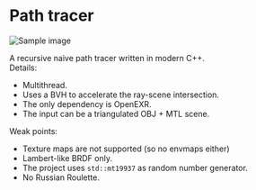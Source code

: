 # Path tracer

![Sample image](https://giuliom95.github.io/projects/pt.jpg)

A recursive naive path tracer written in modern C++.  
Details:
* Multithread.
* Uses a BVH to accelerate the ray-scene intersection.
* The only dependency is OpenEXR.
* The input can be a triangulated OBJ + MTL scene.

Weak points:
* Texture maps are not supported (so no envmaps either)
* Lambert-like BRDF only.
* The project uses `std::mt19937` as random number generator.
* No Russian Roulette.
